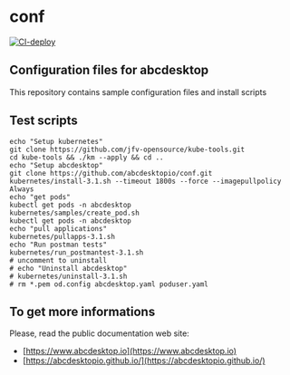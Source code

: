 # conf

[![CI-deploy](https://github.com/abcdesktopio/conf/actions/workflows/deploy.yml/badge.svg)](https://github.com/abcdesktopio/conf/actions/workflows/deploy.yml)

## Configuration files for abcdesktop

This repository contains sample configuration files and install scripts

## Test scripts

```
echo "Setup kubernetes"
git clone https://github.com/jfv-opensource/kube-tools.git
cd kube-tools && ./km --apply && cd ..
echo "Setup abcdesktop"
git clone https://github.com/abcdesktopio/conf.git
kubernetes/install-3.1.sh --timeout 1800s --force --imagepullpolicy Always
echo "get pods"
kubectl get pods -n abcdesktop
kubernetes/samples/create_pod.sh
kubectl get pods -n abcdesktop
echo "pull applications"
kubernetes/pullapps-3.1.sh
echo "Run postman tests"
kubernetes/run_postmantest-3.1.sh
# uncomment to uninstall
# echo "Uninstall abcdesktop"
# kubernetes/uninstall-3.1.sh
# rm *.pem od.config abcdesktop.yaml poduser.yaml
```

## To get more informations

Please, read the public documentation web site:
* [https://www.abcdesktop.io](https://www.abcdesktop.io)
* [https://abcdesktopio.github.io/](https://abcdesktopio.github.io/)





